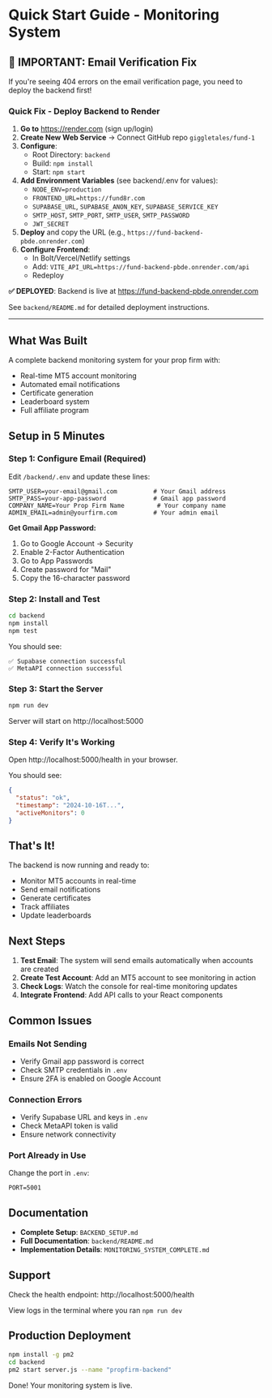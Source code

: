 # Quick Start Guide - Monitoring System

## 🚨 IMPORTANT: Email Verification Fix

If you're seeing 404 errors on the email verification page, you need to deploy the backend first!

### Quick Fix - Deploy Backend to Render

1. **Go to** https://render.com (sign up/login)
2. **Create New Web Service** → Connect GitHub repo `giggletales/fund-1`
3. **Configure**:
   - Root Directory: `backend`
   - Build: `npm install`
   - Start: `npm start`
4. **Add Environment Variables** (see backend/.env for values):
   - `NODE_ENV=production`
   - `FRONTEND_URL=https://fund8r.com`
   - `SUPABASE_URL`, `SUPABASE_ANON_KEY`, `SUPABASE_SERVICE_KEY`
   - `SMTP_HOST`, `SMTP_PORT`, `SMTP_USER`, `SMTP_PASSWORD`
   - `JWT_SECRET`
5. **Deploy** and copy the URL (e.g., `https://fund-backend-pbde.onrender.com`)
6. **Configure Frontend**:
   - In Bolt/Vercel/Netlify settings
   - Add: `VITE_API_URL=https://fund-backend-pbde.onrender.com/api`
   - Redeploy

**✅ DEPLOYED**: Backend is live at https://fund-backend-pbde.onrender.com

See `backend/README.md` for detailed deployment instructions.

---

## What Was Built

A complete backend monitoring system for your prop firm with:
- Real-time MT5 account monitoring
- Automated email notifications
- Certificate generation
- Leaderboard system
- Full affiliate program

## Setup in 5 Minutes

### Step 1: Configure Email (Required)

Edit `/backend/.env` and update these lines:

```env
SMTP_USER=your-email@gmail.com          # Your Gmail address
SMTP_PASS=your-app-password             # Gmail app password
COMPANY_NAME=Your Prop Firm Name         # Your company name
ADMIN_EMAIL=admin@yourfirm.com          # Your admin email
```

**Get Gmail App Password:**
1. Go to Google Account → Security
2. Enable 2-Factor Authentication
3. Go to App Passwords
4. Create password for "Mail"
5. Copy the 16-character password

### Step 2: Install and Test

```bash
cd backend
npm install
npm test
```

You should see:
```
✅ Supabase connection successful
✅ MetaAPI connection successful
```

### Step 3: Start the Server

```bash
npm run dev
```

Server will start on http://localhost:5000

### Step 4: Verify It's Working

Open http://localhost:5000/health in your browser.

You should see:
```json
{
  "status": "ok",
  "timestamp": "2024-10-16T...",
  "activeMonitors": 0
}
```

## That's It!

The backend is now running and ready to:
- Monitor MT5 accounts in real-time
- Send email notifications
- Generate certificates
- Track affiliates
- Update leaderboards

## Next Steps

1. **Test Email**: The system will send emails automatically when accounts are created
2. **Create Test Account**: Add an MT5 account to see monitoring in action
3. **Check Logs**: Watch the console for real-time monitoring updates
4. **Integrate Frontend**: Add API calls to your React components

## Common Issues

### Emails Not Sending
- Verify Gmail app password is correct
- Check SMTP credentials in `.env`
- Ensure 2FA is enabled on Google Account

### Connection Errors
- Verify Supabase URL and keys in `.env`
- Check MetaAPI token is valid
- Ensure network connectivity

### Port Already in Use
Change the port in `.env`:
```env
PORT=5001
```

## Documentation

- **Complete Setup**: `BACKEND_SETUP.md`
- **Full Documentation**: `backend/README.md`
- **Implementation Details**: `MONITORING_SYSTEM_COMPLETE.md`

## Support

Check the health endpoint: http://localhost:5000/health

View logs in the terminal where you ran `npm run dev`

## Production Deployment

```bash
npm install -g pm2
cd backend
pm2 start server.js --name "propfirm-backend"
```

Done! Your monitoring system is live.
